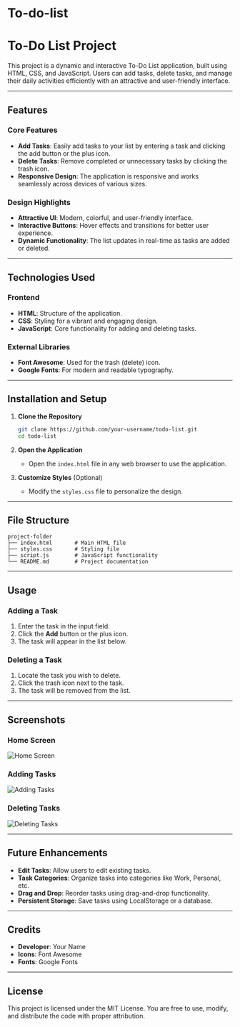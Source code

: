 # To-do-list
# To-Do List Project

This project is a dynamic and interactive To-Do List application, built using HTML, CSS, and JavaScript. Users can add tasks, delete tasks, and manage their daily activities efficiently with an attractive and user-friendly interface.

---

## Features

### Core Features
- **Add Tasks**: Easily add tasks to your list by entering a task and clicking the add button or the plus icon.
- **Delete Tasks**: Remove completed or unnecessary tasks by clicking the trash icon.
- **Responsive Design**: The application is responsive and works seamlessly across devices of various sizes.

### Design Highlights
- **Attractive UI**: Modern, colorful, and user-friendly interface.
- **Interactive Buttons**: Hover effects and transitions for better user experience.
- **Dynamic Functionality**: The list updates in real-time as tasks are added or deleted.

---

## Technologies Used

### Frontend
- **HTML**: Structure of the application.
- **CSS**: Styling for a vibrant and engaging design.
- **JavaScript**: Core functionality for adding and deleting tasks.

### External Libraries
- **Font Awesome**: Used for the trash (delete) icon.
- **Google Fonts**: For modern and readable typography.

---

## Installation and Setup

1. **Clone the Repository**
   ```bash
   git clone https://github.com/your-username/todo-list.git
   cd todo-list
   ```

2. **Open the Application**
   - Open the `index.html` file in any web browser to use the application.

3. **Customize Styles** (Optional)
   - Modify the `styles.css` file to personalize the design.

---

## File Structure

```
project-folder
├── index.html       # Main HTML file
├── styles.css       # Styling file
├── script.js        # JavaScript functionality
└── README.md        # Project documentation
```

---

## Usage

### Adding a Task
1. Enter the task in the input field.
2. Click the **Add** button or the plus icon.
3. The task will appear in the list below.

### Deleting a Task
1. Locate the task you wish to delete.
2. Click the trash icon next to the task.
3. The task will be removed from the list.

---

## Screenshots

### Home Screen
![Home Screen](assets/home-screen.png)

### Adding Tasks
![Adding Tasks](assets/adding-tasks.png)

### Deleting Tasks
![Deleting Tasks](assets/deleting-tasks.png)

---

## Future Enhancements
- **Edit Tasks**: Allow users to edit existing tasks.
- **Task Categories**: Organize tasks into categories like Work, Personal, etc.
- **Drag and Drop**: Reorder tasks using drag-and-drop functionality.
- **Persistent Storage**: Save tasks using LocalStorage or a database.

---

## Credits
- **Developer**: Your Name
- **Icons**: Font Awesome
- **Fonts**: Google Fonts

---

## License
This project is licensed under the MIT License. You are free to use, modify, and distribute the code with proper attribution.


